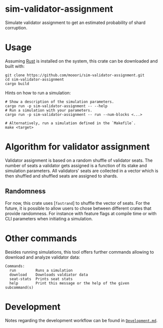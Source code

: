 # sim-validator-assignment

Simulate validator assignment to get an estimated probability of shard corruption.

# Usage

Assuming [Rust](https://www.rust-lang.org/tools/install) is installed on the system, this crate can be downloaded and built with:

```
git clone https://github.com/mooori/sim-validator-assignment.git
cd sim-validator-assignment
cargo build
```

Hints on how to run a simulation:

```
# Show a description of the simulation parameters.
cargo run -p sim-validator-assignment -- --help
# Run a simulation with your parameters.
cargo run -p sim-validator-assignment -- run --num-blocks <...>

# Alternatively, run a simulation defined in the `Makefile`.
make <target>
```

# Algorithm for validator assignment

Validator assignment is based on a random shuffle of validator seats. The number of seats a validator gets assigned is a function of its stake and simulation parameters. All validators' seats are collected in a vector which is then shuffled and shuffled seats are assigned to shards.

## Randomness

For now, this crate uses [`fastrand`] to shuffle the vector of seats. For the future, it is possible to allow users to chose between different crates that provide randomness. For instance with feature flags at compile time or with CLI parameters when initiating a simulation.

# Other commands

Besides running simulations, this tool offers further commands allowing to download and analyze validator data:

```
Commands:
  run         Runs a simulation
  download    Downloads valdiator data
  seat-stats  Prints seat stats
  help        Print this message or the help of the given subcommand(s)
```

# Development

Notes regarding the development workflow can be found in [`Development.md`](./Development.md).
